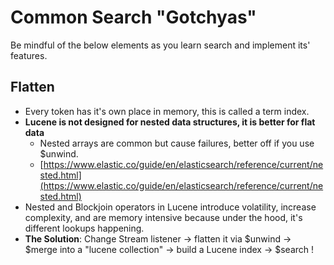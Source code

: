 # Common Search "Gotchyas"

Be mindful of the below elements as you learn search and implement its' features.

## Flatten

- Every token has it's own place in memory, this is called a term index.
- **Lucene is not designed for nested data structures, it is better for flat data**
    - Nested arrays are common but cause failures, better off if you use $unwind.
    - [https://www.elastic.co/guide/en/elasticsearch/reference/current/nested.html](https://www.elastic.co/guide/en/elasticsearch/reference/current/nested.html)
- Nested and Blockjoin operators in Lucene introduce volatility, increase complexity, and are memory intensive because under the hood, it's different lookups happening.
- **The Solution**: Change Stream listener → flatten it via $unwind → $merge into a "lucene collection" → build a Lucene index → $search !
